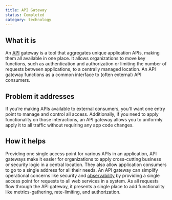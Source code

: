 ```yaml
---
title: API Gateway
status: Completed
category: technology
---
```


## What it is

An [API](/application_programming_interface/) gateway is a tool that aggregates unique application APIs, making them all available in one place. It allows organizations to move key functions, such as authentication and authorization or limiting the number of requests between applications, to a centrally managed location. An API gateway functions as a common interface to (often external) API consumers. 

## Problem it addresses

If you’re making APIs available to external consumers, you'll want one entry point to manage and control all access. Additionally, if you need to apply functionality on those interactions, an API gateway allows you to uniformly apply it to all traffic without requiring any app code changes.

## How it helps

Providing one single access point for various APIs in an application, API gateways make it easier for organizations to apply cross-cutting business or security logic in a central location. They also allow application consumers to go to a single address for all their needs. An API gateway can simplify operational concerns like security and [observability](/observability/) by providing a single access point for requests to all web services in a system. As all requests flow through the API gateway, it presents a single place to add functionality like metrics-gathering, rate-limiting, and authorization.
